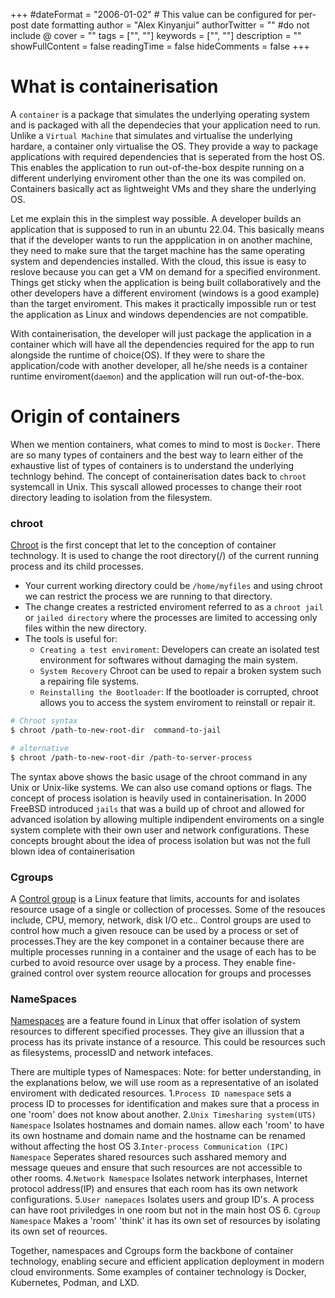 +++
#dateFormat = "2006-01-02" # This value can be configured for per-post date formatting
author = "Alex Kinyanjui"
authorTwitter = "" #do not include @
cover = ""
tags = ["", ""]
keywords = ["", ""]
description = ""
showFullContent = false
readingTime = false
hideComments = false
+++

# What is containerisation
A `container` is a package that simulates the underlying operating system and is packaged with all the dependecies that your application need to run. Unlike a `Virtual Machine` that simulates and  virtualise the underlying hardare, a container only virtualise the OS. They provide a way to package applications with required dependencies that is seperated from the host OS. This enables the application to run out-of-the-box despite running on a different underlying enviroment other than the  one its was compiled on. Containers basically act as lightweight VMs and they share the underlying OS.

Let me explain this in the simplest way possible. A developer builds an application that is supposed to run in an ubuntu 22.04. This basically means that if the developer wants to run the appplication in on another machine, they need to make sure that the target machine has the same operating system and dependencies installed. With the cloud, this issue is easy to reslove because you can get a VM on demand for a specified environment. 
Things get sticky when the application is being built collaboratively and the other developers have a different enviroment (windows is a good example) than the target enviroment. This makes it practically impossible run or test the application as Linux and windows dependencies are not compatible.

With  containerisation, the developer will just package the application in a container which will have all the dependencies required for the app to run alongside the runtime of choice(OS). If they were to share the application/code with another developer, all he/she needs is a container runtime enviroment(`daemon`) and the application will run out-of-the-box.

# Origin of containers
When we mention containers, what comes to mind to most is `Docker`. There are so many types of containers and the best way to learn either of the exhaustive list of types of containers is to understand the underlying technlogy behind. The concept of containerisation dates back to `chroot` systemcall in Unix. This syscall allowed processes to change their root directory leading to isolation from the filesystem. 
### chroot
[Chroot](https://en.wikipedia.org/wiki/Chroot) is the first concept that let to the conception of container technology. It is used to change the root directory(/) of the current running process and its child processes.
- Your current working directory could be `/home/myfiles` and using chroot we can restrict the process we are running to that directory.
- The change creates a restricted enviroment referred to as a `chroot jail` or `jailed directory` where the processes are limited to accessing only files within the new directory.
- The tools is useful for:
	- `Creating a test enviroment`: Developers can create an isolated test environment  for softwares without damaging the main system.
	- `System Recovery` Chroot can be used to repair a broken system such a repairing file systems.
	- `Reinstalling the Bootloader`: If the bootloader is corrupted, chroot allows you to access the system enviroment to reinstall or repair it.
```sh
# Chroot syntax
$ chroot /path-to-new-root-dir  command-to-jail

# alternative
$ chroot /path-to-new-root-dir /path-to-server-process
```
The syntax above shows the basic usage of the chroot command in any Unix or Unix-like systems. We can also use comand options or flags.
The concept of process isolation is heavily used in containerisation. In 2000 FreeBSD introduced `jails` that was a build up of chroot and allowed for advanced isolation by allowing multiple indipendent enviroments on a single system complete with  their own user and network configurations.
These concepts brought about the idea of process isolation but was not the full blown idea of containerisation

### Cgroups
A [Control group](https://en.wikipedia.org/wiki/Cgroups) is a Linux feature that limits, accounts for and isolates resource usage of a single or collection of processes. Some of the resouces include, CPU, memory, network, disk I/O etc..
Control groups are used to control how much a given resouce can be used by a process or set of processes.They are the key componet in a container because there are multiple processes running in a container and the usage of each has to be curbed to avoid resource over usage by a process. 
They enable fine-grained control over system reource allocation for groups and processes

### NameSpaces
[Namespaces](https://en.wikipedia.org/wiki/Namespace) are a feature found in Linux that offer isolation of system resources to different specified processes. They give an illussion that a process has its private instance of a resource. This could be resources such as filesystems, processID and network intefaces. 

There are multiple types of Namespaces:
Note: for better understanding, in the explanations below, we will use room as a representative of an isolated enviroment with dedicated resources.
1.`Process ID namespace` 
sets a process ID to processes for identification and makes sure that a process in one 'room' does not know about another.
2.`Unix Timesharing system(UTS) Namespace`
Isolates hostnames and domain names. allow each 'room' to have its own hostname and domain name and the hostname can be renamed without affecting the host OS
3.`Inter-process Communication (IPC) Namespace`
Seperates shared resources such asshared memory and message queues and ensure that such resources are not accessible to other rooms.
4.`Network Namespace`
Isolates network interphases, Internet protocol address(IP) and ensures that each room has its own network configurations.
5.`User namepaces`
Isolates users and group ID's. A process can have root priviledges in one room but not in the main host OS
6. `Cgroup Namespace`
Makes a 'room' 'think' it has its own set of resources by isolating its own set of reources.


Together, namespaces and Cgroups form the backbone of container technology, enabling secure and efficient application deployment in modern cloud environments.
Some examples of container technology is Docker, Kubernetes, Podman, and LXD.
